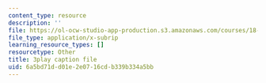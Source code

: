 ```yaml
---
content_type: resource
description: ''
file: https://ol-ocw-studio-app-production.s3.amazonaws.com/courses/18-03sc-differential-equations-fall-2011/6a5bd71dd01e2e0716cdb339b334a5bb_z-meBrqcy_I.srt
file_type: application/x-subrip
learning_resource_types: []
resourcetype: Other
title: 3play caption file
uid: 6a5bd71d-d01e-2e07-16cd-b339b334a5bb
---
```

